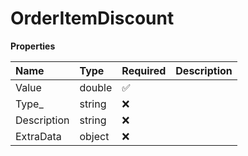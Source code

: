 # OrderItemDiscount

**Properties**

| Name        | Type   | Required | Description |
| :---------- | :----- | :------- | :---------- |
| Value       | double | ✅       |             |
| Type\_      | string | ❌       |             |
| Description | string | ❌       |             |
| ExtraData   | object | ❌       |             |

<!-- This file was generated by liblab | https://liblab.com/ -->
